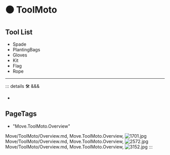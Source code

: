 
# 🟠 <move>ToolMoto</move>

## Tool List

- Spade
- PlantingBags
- Gloves
- Kit
- Flag
- Rope

---

<!-- =================================================== -->
<!-- =================================================== -->
<!-- =================================================== -->
<!-- =================================================== -->
<!-- =================================================== -->
::: details 🛠 <dev>&&&</dev>



-



<h2>PageTags</h2>

- "Move.ToolMoto.Overview"

Move/ToolMoto/Overview.md, <dev>Move.ToolMoto.Overview</dev>, ![1701.jpg](/PaperPhoto/1701.jpg)
Move/ToolMoto/Overview.md, <dev>Move.ToolMoto.Overview</dev>, ![2572.jpg](/PaperPhoto/2572.jpg)
Move/ToolMoto/Overview.md, <dev>Move.ToolMoto.Overview</dev>, ![3152.jpg](/PaperPhoto/3152.jpg)
:::
